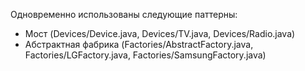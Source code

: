 Одновременно использованы следующие паттерны:
* Мост (Devices/Device.java, Devices/TV.java, Devices/Radio.java)
* Абстрактная фабрика (Factories/AbstractFactory.java, Factories/LGFactory.java, Factories/SamsungFactory.java)
